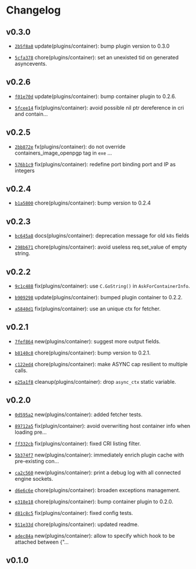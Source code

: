# Changelog

## v0.3.0

* [`2b5f8a8`](https://github.com/falcosecurity/plugins/commit/2b5f8a8) update(plugins/container): bump plugin version to 0.3.0

* [`5cfa378`](https://github.com/falcosecurity/plugins/commit/5cfa378) chore(plugins/container): set an unexisted tid on generated asyncevents.


## v0.2.6

* [`f01e70d`](https://github.com/falcosecurity/plugins/commit/f01e70d) update(plugins/container): bump container plugin to 0.2.6.

* [`5fcee14`](https://github.com/falcosecurity/plugins/commit/5fcee14) fix(plugins/container): avoid possible nil ptr dereference in cri and contain...


## v0.2.5

* [`2bb872e`](https://github.com/falcosecurity/plugins/commit/2bb872e) fx(plugins/container): do not override containers_image_openpgp tag in `exe` ...

* [`576b1c9`](https://github.com/falcosecurity/plugins/commit/576b1c9) fix(plugins/container): redefine port binding port and IP as integers


## v0.2.4

* [`b1a5800`](https://github.com/falcosecurity/plugins/commit/b1a5800) chore(plugins/container): bump version to 0.2.4


## v0.2.3

* [`bc645a8`](https://github.com/falcosecurity/plugins/commit/bc645a8) docs(plugins/container): deprecation message for old `k8s` fields

* [`298b671`](https://github.com/falcosecurity/plugins/commit/298b671) chore(plugins/container): avoid useless req.set_value of empty string.


## v0.2.2

* [`9c1c488`](https://github.com/falcosecurity/plugins/commit/9c1c488) fix(plugins/container): use `C.GoString()` in `AskForContainerInfo`.

* [`b909298`](https://github.com/falcosecurity/plugins/commit/b909298) update(plugins/container): bumped plugin container to 0.2.2.

* [`a5840d1`](https://github.com/falcosecurity/plugins/commit/a5840d1) fix(plugins/container): use an unique ctx for fetcher.


## v0.2.1

* [`7fef864`](https://github.com/falcosecurity/plugins/commit/7fef864) new(plugins/container): suggest more output fields.

* [`b8140c8`](https://github.com/falcosecurity/plugins/commit/b8140c8) chore(plugins/container): bump version to 0.2.1.

* [`c122ed4`](https://github.com/falcosecurity/plugins/commit/c122ed4) chore(plugins/container): make ASYNC cap resilient to multiple calls.

* [`e25a1f8`](https://github.com/falcosecurity/plugins/commit/e25a1f8) cleanup(plugins/container): drop `async_ctx` static variable.


## v0.2.0

* [`0d595a2`](https://github.com/falcosecurity/plugins/commit/0d595a2) new(plugins/container): added fetcher tests.

* [`89712a5`](https://github.com/falcosecurity/plugins/commit/89712a5) fix(plugin/container): avoid overwriting host container info when loading pre...

* [`ff332cb`](https://github.com/falcosecurity/plugins/commit/ff332cb) fix(plugins/container): fixed CRI listing filter.

* [`5b374f7`](https://github.com/falcosecurity/plugins/commit/5b374f7) new(plugins/container): immediately enrich plugin cache with pre-existing con...

* [`ca2c560`](https://github.com/falcosecurity/plugins/commit/ca2c560) new(plugins/container): print a debug log with all connected engine sockets.

* [`d6e6c6e`](https://github.com/falcosecurity/plugins/commit/d6e6c6e) chore(plugins/container): broaden exceptions management.

* [`e318e18`](https://github.com/falcosecurity/plugins/commit/e318e18) chore(plugins/container): bump container plugin to 0.2.0.

* [`d81c8c5`](https://github.com/falcosecurity/plugins/commit/d81c8c5) fix(plugins/container): fixed config tests.

* [`911e33d`](https://github.com/falcosecurity/plugins/commit/911e33d) chore(plugins/container): updated readme.

* [`adec84a`](https://github.com/falcosecurity/plugins/commit/adec84a) new(plugins/container): allow to specify which hook to be attached between {"...


## v0.1.0


